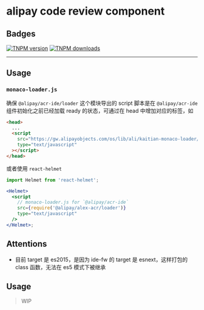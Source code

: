 # alipay code review component

## Badges

[![TNPM version][tnpm-image]][tnpm-url]
[![TNPM downloads][tnpm-downloads-image]][tnpm-url]

[tnpm-image]: https://npm.alibaba-inc.com/badge/v/@alipay/cr-component.svg
[tnpm-url]: https://npm.alibaba-inc.com/package/@alipay/cr-component
[tnpm-downloads-image]: https://npm.alibaba-inc.com/badge/d/@alipay/cr-component.svg

---

## Usage

### `monaco-loader.js`

确保 `@alipay/acr-ide/loader` 这个模块导出的 script 脚本是在 `@alipay/acr-ide` 组件初始化之前已经加载 ready 的状态，可通过在 head 中增加对应的标签，如

```html
<head>
  ...
  <script
    src="https://gw.alipayobjects.com/os/lib/ali/kaitian-monaco-loader/1.0.0/loader.js"
    type="text/javascript"
  ></script>
</head>
```

或者使用 `react-helmet`

```jsx
import Helmet from 'react-helmet';

<Helmet>
  <script
    // monaco-loader.js for `@alipay/acr-ide`
    src={require('@alipay/alex-acr/loader')}
    type="text/javascript"
  />
</Helmet>;
```

## Attentions

- 目前 target 是 es2015，是因为 ide-fw 的 target 是 esnext，这样打包的 class 函数，无法在 es5 模式下被继承

## Usage

> WIP
